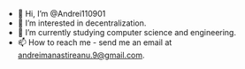 - 👋 Hi, I’m @Andrei110901
- 👀 I’m interested in decentralization.
- 🌱 I’m currently studying computer science and engineering.
- 📫 How to reach me - send me an email at andreimanastireanu.9@gmail.com.
